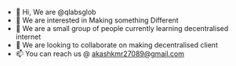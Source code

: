 - 👋 Hi, We are  @qlabsglob
- 👀 We are interested in Making something Different 
- 🌱 We are a small group of people currently learning decentralised internet
- 💞️ We are looking to collaborate on making decentralised client
- 📫 You can reach us @ akashkmr27089@gmail.com

<!---
qlabsglob/qlabsglob is a ✨ special ✨ repository because its `README.md` (this file) appears on your GitHub profile.
You can click the Preview link to take a look at your changes.
--->
